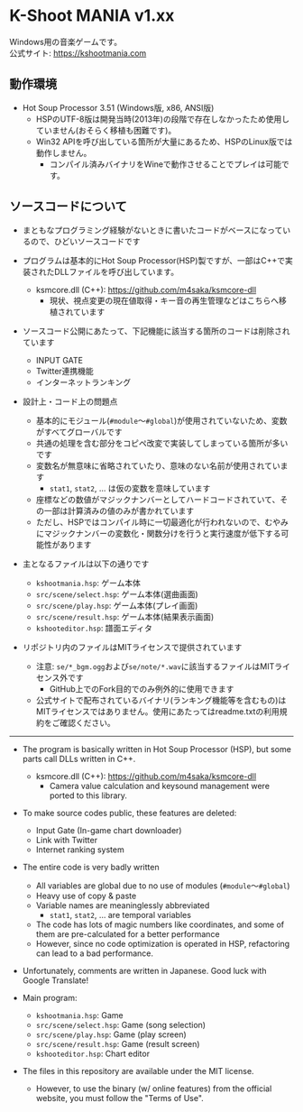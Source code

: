 # K-Shoot MANIA v1.xx
Windows用の音楽ゲームです。  
公式サイト: https://kshootmania.com

## 動作環境
- Hot Soup Processor 3.51 (Windows版, x86, ANSI版)
    - HSPのUTF-8版は開発当時(2013年)の段階で存在しなかったため使用していません(おそらく移植も困難です)。
    - Win32 APIを呼び出している箇所が大量にあるため、HSPのLinux版では動作しません。
        - コンパイル済みバイナリをWineで動作させることでプレイは可能です。

## ソースコードについて
- まともなプログラミング経験がないときに書いたコードがベースになっているので、ひどいソースコードです

- プログラムは基本的にHot Soup Processor(HSP)製ですが、一部はC++で実装されたDLLファイルを呼び出しています。
    - ksmcore.dll (C++): https://github.com/m4saka/ksmcore-dll
        - 現状、視点変更の現在値取得・キー音の再生管理などはこちらへ移植されています

- ソースコード公開にあたって、下記機能に該当する箇所のコードは削除されています
    - INPUT GATE
    - Twitter連携機能
    - インターネットランキング

- 設計上・コード上の問題点
    - 基本的にモジュール(`#module`～`#global`)が使用されていないため、変数がすべてグローバルです
    - 共通の処理を含む部分をコピペ改変で実装してしまっている箇所が多いです
    - 変数名が無意味に省略されていたり、意味のない名前が使用されています
        - `stat1`, `stat2`, ... は仮の変数を意味しています
    - 座標などの数値がマジックナンバーとしてハードコードされていて、その一部は計算済みの値のみが書かれています
    - ただし、HSPではコンパイル時に一切最適化が行われないので、むやみにマジックナンバーの変数化・関数分けを行うと実行速度が低下する可能性があります

- 主となるファイルは以下の通りです
    - `kshootmania.hsp`: ゲーム本体
    - `src/scene/select.hsp`: ゲーム本体(選曲画面)
    - `src/scene/play.hsp`: ゲーム本体(プレイ画面)
    - `src/scene/result.hsp`: ゲーム本体(結果表示画面)
    - `kshooteditor.hsp`: 譜面エディタ

- リポジトリ内のファイルはMITライセンスで提供されています
    - 注意: `se/*_bgm.ogg`および`se/note/*.wav`に該当するファイルはMITライセンス外です
        - GitHub上でのFork目的でのみ例外的に使用できます
    - 公式サイトで配布されているバイナリ(ランキング機能等を含むもの)はMITライセンスではありません。使用にあたってはreadme.txtの利用規約をご確認ください。

-------

- The program is basically written in Hot Soup Processor (HSP), but some parts call DLLs written in C++.
    - ksmcore.dll (C++): https://github.com/m4saka/ksmcore-dll
        - Camera value calculation and keysound management were ported to this library.

- To make source codes public, these features are deleted:
    - Input Gate (In-game chart downloader)
    - Link with Twitter
    - Internet ranking system

- The entire code is very badly written
    - All variables are global due to no use of modules (`#module`～`#global`)
    - Heavy use of copy & paste
    - Variable names are meaninglessly abbreviated
        - `stat1`, `stat2`, ... are temporal variables
    - The code has lots of magic numbers like coordinates, and some of them are pre-calculated for a better performance
    - However, since no code optimization is operated in HSP, refactoring can lead to a bad performance.

- Unfortunately, comments are written in Japanese. Good luck with Google Translate!

- Main program:
    - `kshootmania.hsp`: Game
    - `src/scene/select.hsp`: Game (song selection)
    - `src/scene/play.hsp`: Game (play screen)
    - `src/scene/result.hsp`: Game (result screen)
    - `kshooteditor.hsp`: Chart editor

- The files in this repository are available under the MIT license.
    - However, to use the binary (w/ online features) from the official website, you must follow the "Terms of Use".
